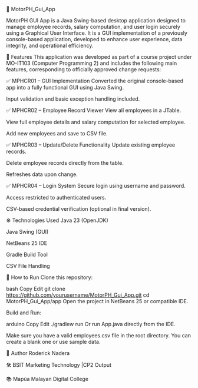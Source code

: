 🚗 MotorPH_Gui_App

MotorPH GUI App is a Java Swing-based desktop application designed to manage employee records, salary computation, and user login securely using a Graphical User Interface. It is a GUI implementation of a previously console-based application, developed to enhance user experience, data integrity, and operational efficiency.

📌 Features
This application was developed as part of a course project under MO-IT103 (Computer Programming 2) and includes the following main features, corresponding to officially approved change requests:

✅ MPHCR01 – GUI Implementation
Converted the original console-based app into a fully functional GUI using Java Swing.

Input validation and basic exception handling included.

✅ MPHCR02 – Employee Record Viewer
View all employees in a JTable.

View full employee details and salary computation for selected employee.

Add new employees and save to CSV file.

✅ MPHCR03 – Update/Delete Functionality
Update existing employee records.

Delete employee records directly from the table.

Refreshes data upon change.

✅ MPHCR04 – Login System
Secure login using username and password.

Access restricted to authenticated users.

CSV-based credential verification (optional in final version).


⚙️ Technologies Used
Java 23 (OpenJDK)

Java Swing (GUI)

NetBeans 25 IDE

Gradle Build Tool

CSV File Handling

🏁 How to Run
Clone this repository:

bash
Copy
Edit
git clone https://github.com/yourusername/MotorPH_Gui_App.git
cd MotorPH_Gui_App/app
Open the project in NetBeans 25 or compatible IDE.

Build and Run:

arduino
Copy
Edit
./gradlew run
Or run App.java directly from the IDE.

Make sure you have a valid employees.csv file in the root directory. You can create a blank one or use sample data.

📌 Author
Roderick Nadera

🛠 BSIT Marketing Technology |CP2 Output

📚 Mapúa Malayan Digital College


